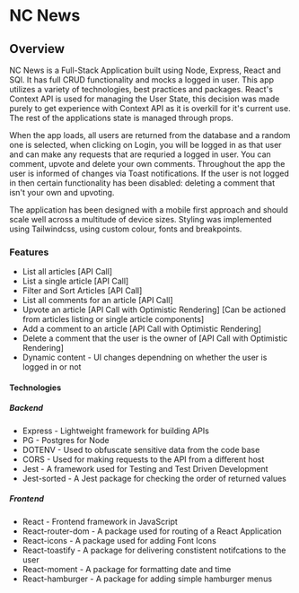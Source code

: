 # NC News

## Overview

NC News is a Full-Stack Application built using Node, Express, React and SQl. It has full CRUD functionality and mocks a logged in user. This app utilizes a variety of technologies, best practices and packages. React's Context API is used for managing the User State, this decision was made purely to get experience with Context API as it is overkill for it's current use. The rest of the applications state is managed through props.

When the app loads, all users are returned from the database and a random one is selected, when clicking on Login, you will be logged in as that user and can make any requests that are requried a logged in user. You can comment, upvote and delete your own comments. Throughout the app the user is informed of changes via Toast notifications. If the user is not logged in then certain functionality has been disabled: deleting a comment that isn't your own and upvoting.

The application has been designed with a mobile first approach and should scale well across a multitude of device sizes. Styling was implemented using Tailwindcss, using custom colour, fonts and breakpoints.

### Features

- List all articles [API Call]
- List a single article [API Call]
- Filter and Sort Articles [API Call]
- List all comments for an article [API Call]
- Upvote an article [API Call with Optimistic Rendering] [Can be actioned from articles listing or single article components]
- Add a comment to an article [API Call with Optimistic Rendering]
- Delete a comment that the user is the owner of [API Call with Optimistic Rendering]
- Dynamic content - UI changes dependning on whether the user is logged in or not

#### Technologies

##### Backend

- Express - Lightweight framework for building APIs
- PG - Postgres for Node
- DOTENV - Used to obfuscate sensitive data from the code base
- CORS - Used for making requests to the API from a different host
- Jest - A framework used for Testing and Test Driven Development
- Jest-sorted - A Jest package for checking the order of returned values

##### Frontend

- React - Frontend framework in JavaScript
- React-router-dom - A package used for routing of a React Application
- React-icons - A package used for adding Font Icons
- React-toastify - A package for delivering constistent notifcations to the user
- React-moment - A package for formatting date and time
- React-hamburger - A package for adding simple hamburger menus
